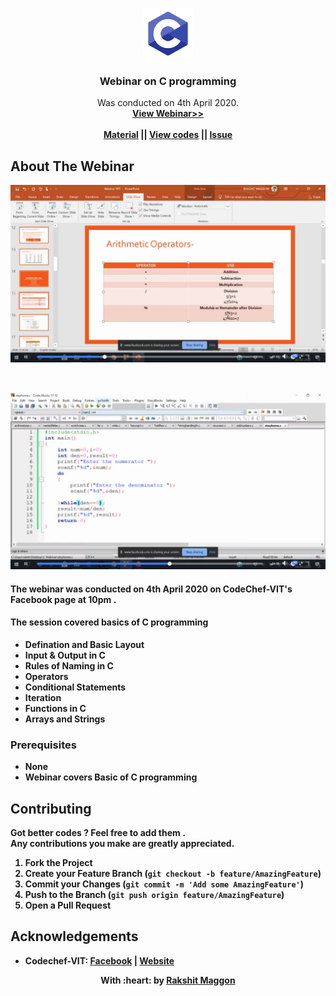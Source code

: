
<br />
<p align="center">
  <a href="#">
    <img src="readme_img/logo.png" alt="Logo" width="80" height="80">
  </a>

  <h3 align="center">Webinar on C programming</h3>

  <p align="center">
    Was conducted on 4th April 2020.
    <br />
    <a href="https://www.facebook.com/codechefvit/videos/1334681746919673/"><strong>View Webinar>></strong></a>
    <br />
    <br />
    <a href="https://github.com/rmaggon6/Webinar_on_cprog/tree/master/Reference%20Material"><strong>Material<strong></a>
    ||
    <a href="https://github.com/rmaggon6/Webinar_on_cprog/tree/master/Codes"><strong>View codes<strong></a>
    ||
    <a href="https://github.com/rmaggon6/Webinar_on_cprog/issues"><strong>Issue<strong></a>
  </p>
</p>


<!-- ABOUT THE PROJECT -->
## About The Webinar 

<p align="center"> 
    <img src="readme_img/ss1.png"  width="1000">
</p>
</br>
<p align="center"> 
    <img src="readme_img/ss2.png"  width="1000">
</p>

####  The webinar was conducted on 4th April 2020 on CodeChef-VIT's Facebook page at 10pm .</br>
#### The session covered basics of C programming 
- Defination and Basic Layout </br>
- Input & Output in C 
- Rules of Naming in C
- Operators
- Conditional  Statements 
- Iteration 
- Functions in C
- Arrays and Strings 
  





### Prerequisites
- None</br>
- Webinar covers Basic of C programming 


<!-- CONTRIBUTING -->
## Contributing
Got better codes ?  Feel free to add them . </br>
Any contributions you make are **greatly appreciated**.

1. Fork the Project
2. Create your Feature Branch (`git checkout -b feature/AmazingFeature`)
3. Commit your Changes (`git commit -m 'Add some AmazingFeature'`)
4. Push to the Branch (`git push origin feature/AmazingFeature`)
5. Open a Pull Request



## Acknowledgements
- Codechef-VIT: [Facebook](https://www.facebook.com/codechefvit) | [Website](https://www.codechefvit.com/) 


<p align="center">
	With :heart: by <a href="https://rakshit.netlify.app/" target="_blank">Rakshit Maggon</a>
</p>

